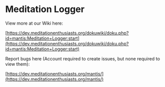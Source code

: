 # Meditation Logger #

View more at our Wiki here:

[https://dev.meditationenthusiasts.org/dokuwiki/doku.php?id=mantis:Meditation+Logger:start](https://dev.meditationenthusiasts.org/dokuwiki/doku.php?id=mantis:Meditation+Logger:start)

Report bugs here (Account required to create issues, but none required to view them):

[https://dev.meditationenthusiasts.org/mantis/](https://dev.meditationenthusiasts.org/mantis/)